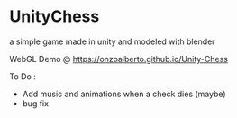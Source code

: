# UnityChess
a simple game made in unity and modeled with blender

WebGL Demo @ https://onzoalberto.github.io/Unity-Chess

To Do :
- Add music and animations when a check dies (maybe)
- bug fix

